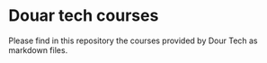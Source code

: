 # Douar tech courses

Please find in this repository the courses provided by Dour Tech as markdown files.
